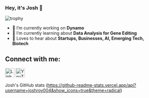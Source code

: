### Hey, it's Josh 👋

![trophy](https://github-profile-trophy.vercel.app/?username=joshroy004)

- 🏫 I’m currently working on **Dynamo** 
- 🌱 I’m currently learning about **Data Analysis for Gene Editing**
- 💬 Loves to hear about **Startups, Businesses, AI, Emerging Tech, Biotech**

## Connect with me:
<a href="https://linkedin.com/in/joshroy-teenentrepreneur"><img src="https://upload.wikimedia.org/wikipedia/commons/c/ca/LinkedIn_logo_initials.png" alt="LinkedIn Logo" width="30" style="display: inline;"></a>
<a href="https://www.youtube.com/channel/@TheCapitalTycoonPodcast"><img src="https://upload.wikimedia.org/wikipedia/commons/4/42/YouTube_icon_%282013-2017%29.png" alt="YouTube Logo" width="30" style="display: inline;"></a>

Josh's GitHub stats (https://github-readme-stats.vercel.app/api?username=joshroy004&show_icons=true&theme=radical)
